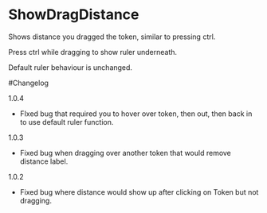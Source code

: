 # ShowDragDistance
Shows distance you dragged the token, similar to pressing ctrl.

Press ctrl while dragging to show ruler underneath.

Default ruler behaviour is unchanged.

#Changelog

1.0.4
- FIxed bug that required you to hover over token, then out, then back in to use default ruler function.

1.0.3
- Fixed bug when dragging over another token that would remove distance label.

1.0.2
- Fixed bug where distance would show up after clicking on Token but not dragging.
